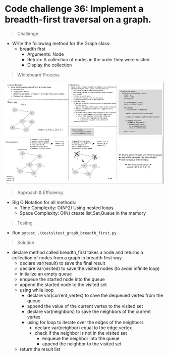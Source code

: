 # Code challenge 36: Implement a breadth-first traversal on a graph.  


> Challenge
- Write the following method for the Graph class:
  - breadth first
    - Arguments: Node
    - Return: A collection of nodes in the order they were visited.
    - Display the collection


> Whiteboard Process

![image](whiteboard_graph_breadth_first.png)


> Approach & Efficiency
- Big O Notation for all methods:
  - Time Complexity: O(N^2) Using nested loops 
  - Space Complexity: O(N) create list,Set,Queue in the memory 


> Testing 
- Run `pytest .\tests\test_graph_breadth_first.py`
 

> Solution
- declare method called breadth_first takes a node and returns a collection of nodes from a graph in breadth first way 
  - declare var(result) to save the final result 
  - declare var(visited) to save the visited nodes (to avoid infinite loop)
  - initialize an empty queue 
  - enqueue the started node into the queue 
  - append the started node to the visited set
  - using while loop 
    - declare var(current_vertex) to save the dequeued vertex from the queue 
    - append the value of the current vertex to the visited set
    - declare var(neighbors) to save the neighbors of the current vertex
    - using for loop to iterate over the edges of the neighbors 
      - declare var(neighbor) equal to the edge.vertex
      - check if the neighbor is not in the visited set
        - enqueue the neighbor into the queue 
        - append the neighbor to the visited set
  - return the result list 
